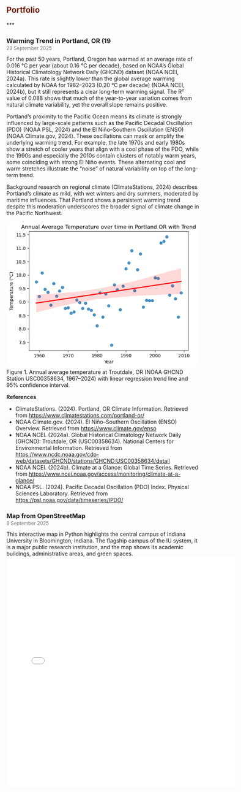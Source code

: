 <h2 style="color:#6f1802;">Portfolio</h2>
***
<h3 style="margin-bottom:0;">Warming Trend in Portland, OR (19</h3>
<p style="margin-top:2px; font-size:0.9em; font-weight:normal; color:#777;">
  29 September 2025
</p>
For the past 50 years, Portland, Oregon has warmed at an average rate of 0.016 °C per year (about 0.16 °C per decade), based on NOAA’s Global Historical Climatology Network Daily (GHCND) dataset (NOAA NCEI, 2024a). This rate is slightly lower than the global average warming calculated by NOAA for 1982–2023 (0.20 °C per decade) (NOAA NCEI, 2024b), but it still represents a clear long-term warming signal. The R² value of 0.088 shows that much of the year-to-year variation comes from natural climate variability, yet the overall slope remains positive.

Portland’s proximity to the Pacific Ocean means its climate is strongly influenced by large-scale patterns such as the Pacific Decadal Oscillation (PDO) (NOAA PSL, 2024) and the El Niño–Southern Oscillation (ENSO) (NOAA Climate.gov, 2024). These oscillations can mask or amplify the underlying warming trend. For example, the late 1970s and early 1980s show a stretch of cooler years that align with a cool phase of the PDO, while the 1990s and especially the 2010s contain clusters of notably warm years, some coinciding with strong El Niño events. These alternating cool and warm stretches illustrate the “noise” of natural variability on top of the long-term trend.

Background research on regional climate (ClimateStations, 2024) describes Portland’s climate as mild, with wet winters and dry summers, moderated by maritime influences. That Portland shows a persistent warming trend despite this moderation underscores the broader signal of climate change in the Pacific Northwest.

![Portland Climate Plot](img/portland_climate.png)
Figure 1. Annual average temperature at Troutdale, OR (NOAA GHCND Station USC00358634, 1967–2024) with linear regression trend line and 95% confidence interval.

<b>References</b>
* ClimateStations. (2024). Portland, OR Climate Information. Retrieved from https://www.climatestations.com/portland-or/
* NOAA Climate.gov. (2024). El Niño–Southern Oscillation (ENSO) Overview. Retrieved from https://www.climate.gov/enso
* NOAA NCEI. (2024a). Global Historical Climatology Network Daily (GHCND): Troutdale, OR (USC00358634). National Centers for Environmental Information. Retrieved from https://www.ncdc.noaa.gov/cdo-web/datasets/GHCND/stations/GHCND:USC00358634/detail
* NOAA NCEI. (2024b). Climate at a Glance: Global Time Series. Retrieved from https://www.ncei.noaa.gov/access/monitoring/climate-at-a-glance/
* NOAA PSL. (2024). Pacific Decadal Oscillation (PDO) Index. Physical Sciences Laboratory. Retrieved from https://psl.noaa.gov/data/timeseries/IPDO/

<h3 style="margin-bottom:0;">Map from OpenStreetMap</h3>
<p style="margin-top:2px; font-size:0.9em; font-weight:normal; color:#777;">
  8 September 2025
</p>
This interactive map in Python highlights the central campus of Indiana University in Bloomington, Indiana. The flagship campus of the IU system, it is a major public research institution, and the map shows its academic buildings, administrative areas, and green spaces.
<embed type="text/html" src="img/start.html" width="600" height="600">
